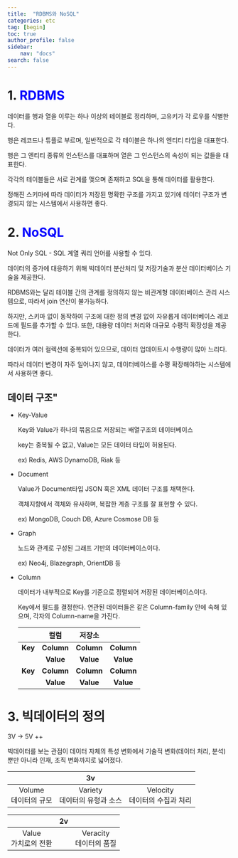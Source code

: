 ```yaml
---
title:  "RDBMS와 NoSQL"
categories: etc
tag: [begin]
toc: true
author_profile: false
sidebar:
    nav: "docs"
search: false
---
```


# 1. <span style="color:blue">RDBMS</span>

   데이터를 행과 열을 이루는 하나 이상의 테이블로 정리하며, 고유키가 각 로우를 식별한다.

   행은 레코드나 튜플로 부르며, 일반적으로 각 테이블은 하나의 엔티티 타입을 대표한다.

   행은 그 엔티티 종류의 인스턴스를 대표하며 열은 그 인스턴스의 속성이 되는 값들을 대표한다.

   각각의 테이블들은 서로 관계를 맺으며 존재하고 SQL을 통해 데이터를 활용한다.

   정해진 스키마에 따라 데이터가 저장된 명확한 구조를 가지고 있기에 데이터 구조가 변경되지 않는 시스템에서 사용하면 좋다.

# 2. <span style="color:blue">NoSQL</span>

   Not Only SQL - SQL 계열 쿼리 언어를 사용할 수 있다.

   데이터의 증가에 대응하기 위해 빅데이터 분산처리 및 저장기술과  분산 데이터베이스 기술을 제공한다.

   RDBMS와는 달리 테이블 간의 관계를 정의하지 않는 비관계형 데이터베이스 관리 시스템으로,  따라서 join 연산이 불가능하다.

   하지만, 스키마 없이 동작하여 구조에 대한 정의 변경 없이 자유롭게 데이터베이스 레코드에 필드를 추가할 수 있다. 또한, 대용량 데이터 처리와 대규모 수평적 확장성을 제공한다.

   데이터가 여러 컬렉션에 중복되어 있으므로, 데이터 업데이트시 수행량이 많아 느리다.

   따라서 데이터 변경이 자주 일어나지 않고, 데이터베이스를 수평 확장해야하는 시스템에서 사용하면 좋다.

## 데이터 구조"

   - Key-Value

     Key와 Value가 하나의 묶음으로 저장되는 배열구조의 데이터베이스

     key는 중복될 수 없고, Value는 모든 데이터 타입이 허용된다.

     ex) Redis, AWS DynamoDB, Riak 등

   - Document

     Value가 Document타입 JSON 혹은 XML 데이터 구조를 채택한다.

     객체지향에서 객체와 유사하며, 복잡한 계층 구조를 잘 표현할 수 있다.

     ex) MongoDB, Couch DB, Azure Cosmose DB 등

   - Graph

     노드와 관계로 구성된 그래프 기반의 데이터베이스이다.

     ex) Neo4j, Blazegraph, OrientDB 등

   - Column

     데이터가 내부적으로 Key를 기준으로 정렬되어 저장된 데이터베이스이다.

     Key에서 필드를 결정한다. 연관된 데이터들은 같은 Column-family 안에 속해 있으며, 각자의 Column-name을 가진다.

     |         |    컬럼    |   저장소   |            |
     | :-----: | :--------: | :--------: | :--------: |
     | **Key** | **Column** | **Column** | **Column** |
     |         | **Value**  | **Value**  | **Value**  |
     | **Key** | **Column** | **Column** | **Column** |
     |         | **Value**  | **Value**  | **Value**  |

       

# 3. 빅데이터의 정의

   3V -> 5V ++

   빅데이터를 보는 관점이 데이터 자체의 특성 변화에서 기술적 변화(데이터 처리, 분석)뿐만 아니라 인재, 조직 변화까지로 넓어졌다.

   |                           |                3v                 |                                    |
   | :-----------------------: | :-------------------------------: | :--------------------------------: |
   | Volume<br />데이터의 규모 | Variety<br />데이터의 유형과 소스 | Velocity<br />데이터의 수집과 처리 |

   |                          |  2v  |                             |
   | :----------------------: | :--: | :-------------------------: |
   | Value<br />가치로의 전환 |      | Veracity<br />데이터의 품질 |

   

